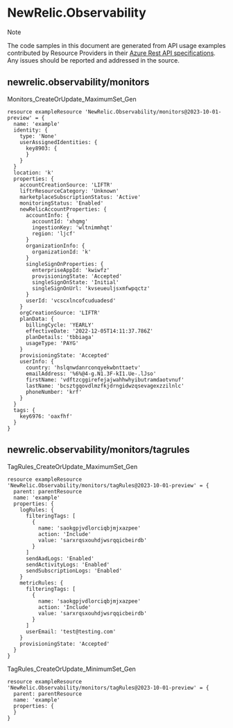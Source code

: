 # NewRelic.Observability
  
> [!NOTE]
> The code samples in this document are generated from API usage examples contributed by Resource Providers in their [Azure Rest API specifications](https://github.com/Azure/azure-rest-api-specs). Any issues should be reported and addressed in the source.


## newrelic.observability/monitors

Monitors_CreateOrUpdate_MaximumSet_Gen
```bicep
resource exampleResource 'NewRelic.Observability/monitors@2023-10-01-preview' = {
  name: 'example'
  identity: {
    type: 'None'
    userAssignedIdentities: {
      key8903: {
      }
    }
  }
  location: 'k'
  properties: {
    accountCreationSource: 'LIFTR'
    liftrResourceCategory: 'Unknown'
    marketplaceSubscriptionStatus: 'Active'
    monitoringStatus: 'Enabled'
    newRelicAccountProperties: {
      accountInfo: {
        accountId: 'xhqmg'
        ingestionKey: 'wltnimmhqt'
        region: 'ljcf'
      }
      organizationInfo: {
        organizationId: 'k'
      }
      singleSignOnProperties: {
        enterpriseAppId: 'kwiwfz'
        provisioningState: 'Accepted'
        singleSignOnState: 'Initial'
        singleSignOnUrl: 'kvseueuljsxmfwpqctz'
      }
      userId: 'vcscxlncofcuduadesd'
    }
    orgCreationSource: 'LIFTR'
    planData: {
      billingCycle: 'YEARLY'
      effectiveDate: '2022-12-05T14:11:37.786Z'
      planDetails: 'tbbiaga'
      usageType: 'PAYG'
    }
    provisioningState: 'Accepted'
    userInfo: {
      country: 'hslqnwdanrconqyekwbnttaetv'
      emailAddress: '%6%@4-g.N1.3F-kI1.Ue-.lJso'
      firstName: 'vdftzcggirefejajwahhwhyibutramdaotvnuf'
      lastName: 'bcsztgqovdlmzfkjdrngidwzqsevagexzzilnlc'
      phoneNumber: 'krf'
    }
  }
  tags: {
    key6976: 'oaxfhf'
  }
}
```

## newrelic.observability/monitors/tagrules

TagRules_CreateOrUpdate_MaximumSet_Gen
```bicep
resource exampleResource 'NewRelic.Observability/monitors/tagRules@2023-10-01-preview' = {
  parent: parentResource 
  name: 'example'
  properties: {
    logRules: {
      filteringTags: [
        {
          name: 'saokgpjvdlorciqbjmjxazpee'
          action: 'Include'
          value: 'sarxrqsxouhdjwsrqqicbeirdb'
        }
      ]
      sendAadLogs: 'Enabled'
      sendActivityLogs: 'Enabled'
      sendSubscriptionLogs: 'Enabled'
    }
    metricRules: {
      filteringTags: [
        {
          name: 'saokgpjvdlorciqbjmjxazpee'
          action: 'Include'
          value: 'sarxrqsxouhdjwsrqqicbeirdb'
        }
      ]
      userEmail: 'test@testing.com'
    }
    provisioningState: 'Accepted'
  }
}
```

TagRules_CreateOrUpdate_MinimumSet_Gen
```bicep
resource exampleResource 'NewRelic.Observability/monitors/tagRules@2023-10-01-preview' = {
  parent: parentResource 
  name: 'example'
  properties: {
  }
}
```
